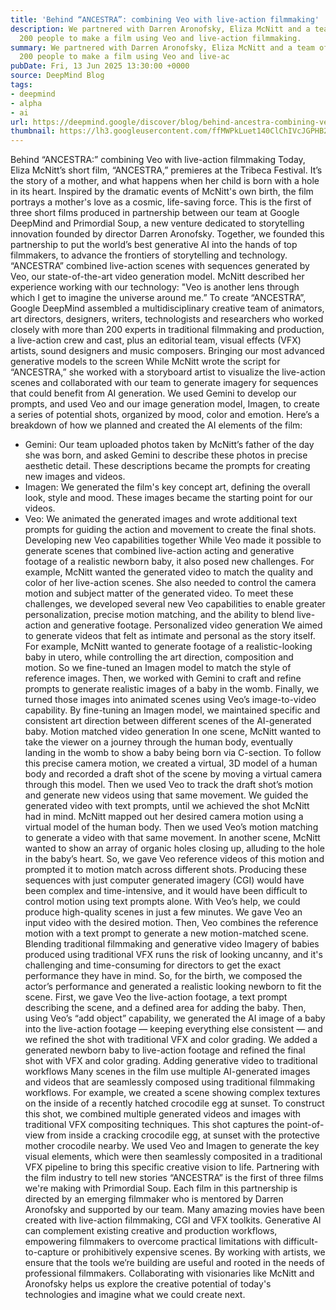 ```yaml
---
title: 'Behind “ANCESTRA”: combining Veo with live-action filmmaking'
description: We partnered with Darren Aronofsky, Eliza McNitt and a team of more than
  200 people to make a film using Veo and live-action filmmaking.
summary: We partnered with Darren Aronofsky, Eliza McNitt and a team of more than
  200 people to make a film using Veo and live-ac
pubDate: Fri, 13 Jun 2025 13:30:00 +0000
source: DeepMind Blog
tags:
- deepmind
- alpha
- ai
url: https://deepmind.google/discover/blog/behind-ancestra-combining-veo-with-live-action-filmmaking/
thumbnail: https://lh3.googleusercontent.com/ffMWPkLuet140ClChIVcJGPHB2imhkVge9g6lcFMuT3mqEhHq3xH2N2C6QzR2TiwNMpLS6w_-9ryrUXtImQveebzD8Q9skv3mo1aXkUiuKee8NX1bwU=w528-h297-n-nu-rw
---
```


Behind “ANCESTRA:” combining Veo with live-action filmmaking
Today, Eliza McNitt’s short film, “ANCESTRA,” premieres at the Tribeca Festival. It’s the story of a mother, and what happens when her child is born with a hole in its heart. Inspired by the dramatic events of McNitt's own birth, the film portrays a mother's love as a cosmic, life-saving force.
This is the first of three short films produced in partnership between our team at Google DeepMind and Primordial Soup, a new venture dedicated to storytelling innovation founded by director Darren Aronofsky. Together, we founded this partnership to put the world’s best generative AI into the hands of top filmmakers, to advance the frontiers of storytelling and technology.
“ANCESTRA” combined live-action scenes with sequences generated by Veo, our state-of-the-art video generation model. McNitt described her experience working with our technology: "Veo is another lens through which I get to imagine the universe around me.”
To create “ANCESTRA”, Google DeepMind assembled a multidisciplinary creative team of animators, art directors, designers, writers, technologists and researchers who worked closely with more than 200 experts in traditional filmmaking and production, a live-action crew and cast, plus an editorial team, visual effects (VFX) artists, sound designers and music composers.
Bringing our most advanced generative models to the screen
While McNitt wrote the script for “ANCESTRA,” she worked with a storyboard artist to visualize the live-action scenes and collaborated with our team to generate imagery for sequences that could benefit from AI generation.
We used Gemini to develop our prompts, and used Veo and our image generation model, Imagen, to create a series of potential shots, organized by mood, color and emotion. Here’s a breakdown of how we planned and created the AI elements of the film:
- Gemini: Our team uploaded photos taken by McNitt’s father of the day she was born, and asked Gemini to describe these photos in precise aesthetic detail. These descriptions became the prompts for creating new images and videos.
- Imagen: We generated the film's key concept art, defining the overall look, style and mood. These images became the starting point for our videos.
- Veo: We animated the generated images and wrote additional text prompts for guiding the action and movement to create the final shots.
Developing new Veo capabilities together
While Veo made it possible to generate scenes that combined live-action acting and generative footage of a realistic newborn baby, it also posed new challenges. For example, McNitt wanted the generated video to match the quality and color of her live-action scenes. She also needed to control the camera motion and subject matter of the generated video. To meet these challenges, we developed several new Veo capabilities to enable greater personalization, precise motion matching, and the ability to blend live-action and generative footage.
Personalized video generation
We aimed to generate videos that felt as intimate and personal as the story itself. For example, McNitt wanted to generate footage of a realistic-looking baby in utero, while controlling the art direction, composition and motion. So we fine-tuned an Imagen model to match the style of reference images. Then, we worked with Gemini to craft and refine prompts to generate realistic images of a baby in the womb. Finally, we turned those images into animated scenes using Veo’s image-to-video capability.
By fine-tuning an Imagen model, we maintained specific and consistent art direction between different scenes of the AI-generated baby.
Motion matched video generation
In one scene, McNitt wanted to take the viewer on a journey through the human body, eventually landing in the womb to show a baby being born via C-section. To follow this precise camera motion, we created a virtual, 3D model of a human body and recorded a draft shot of the scene by moving a virtual camera through this model. Then we used Veo to track the draft shot’s motion and generate new videos using that same movement. We guided the generated video with text prompts, until we achieved the shot McNitt had in mind.
McNitt mapped out her desired camera motion using a virtual model of the human body. Then we used Veo’s motion matching to generate a video with that same movement.
In another scene, McNitt wanted to show an array of organic holes closing up, alluding to the hole in the baby’s heart. So, we gave Veo reference videos of this motion and prompted it to motion match across different shots. Producing these sequences with just computer generated imagery (CGI) would have been complex and time-intensive, and it would have been difficult to control motion using text prompts alone. With Veo’s help, we could produce high-quality scenes in just a few minutes.
We gave Veo an input video with the desired motion. Then, Veo combines the reference motion with a text prompt to generate a new motion-matched scene.
Blending traditional filmmaking and generative video
Imagery of babies produced using traditional VFX runs the risk of looking uncanny, and it's challenging and time-consuming for directors to get the exact performance they have in mind. So, for the birth, we composed the actor’s performance and generated a realistic looking newborn to fit the scene. First, we gave Veo the live-action footage, a text prompt describing the scene, and a defined area for adding the baby. Then, using Veo’s “add object” capability, we generated the AI image of a baby into the live-action footage — keeping everything else consistent — and we refined the shot with traditional VFX and color grading.
We added a generated newborn baby to live-action footage and refined the final shot with VFX and color grading.
Adding generative video to traditional workflows
Many scenes in the film use multiple AI-generated images and videos that are seamlessly composed using traditional filmmaking workflows. For example, we created a scene showing complex textures on the inside of a recently hatched crocodile egg at sunset. To construct this shot, we combined multiple generated videos and images with traditional VFX compositing techniques.
This shot captures the point-of-view from inside a cracking crocodile egg, at sunset with the protective mother crocodile nearby. We used Veo and Imagen to generate the key visual elements, which were then seamlessly composited in a traditional VFX pipeline to bring this specific creative vision to life.
Partnering with the film industry to tell new stories
“ANCESTRA” is the first of three films we're making with Primordial Soup. Each film in this partnership is directed by an emerging filmmaker who is mentored by Darren Aronofsky and supported by our team.
Many amazing movies have been created with live-action filmmaking, CGI and VFX toolkits. Generative AI can complement existing creative and production workflows, empowering filmmakers to overcome practical limitations with difficult-to-capture or prohibitively expensive scenes.
By working with artists, we ensure that the tools we’re building are useful and rooted in the needs of professional filmmakers. Collaborating with visionaries like McNitt and Aronofsky helps us explore the creative potential of today's technologies and imagine what we could create next.